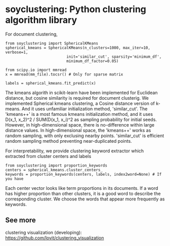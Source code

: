 # soyclustering: Python clustering algorithm library

For document clustering, 

	from soyclustering import SphericalKMeans
	spherical_kmeans = SphericalKMeans(n_clusters=1000, max_iter=10, verbose=1,
                               init='similar_cut', sparsity='minimum_df', 
                               minimum_df_factor=0.05)

	from scipy.io import mmread
	x = mmread(mm_file).tocsr() # Only for sparse matrix

	labels = spherical_kmeans.fit_predict(x)

The kmeans algorith in scikit-learn have been implemented for Euclidean distance, but cosine similarity is required for document clusterig. We implemented Spherical kmeans clustering, a Cosine distance version of k-means. And it uses unfamiliar initialization method, 'similar_cut'. The 'kmeans++' is a most famous kmeans initialization method, and it uses D(x_1, x_2)^2 / SUM(D(x_1, x_i)^2 as sampling probability for initial seeds. However, in high-dimensional space, there is no-difference within large distance values. In high-dimensional space, the 'kmeans++' works as random sampling, with only exclusing nearby points. 'similar_cut' is efficient random sampling method preventing near-duplicated points. 

For interpretability, we provide clustering keyword extractor which extracted from cluster centers and labels

	from soyclustering import proportion_keywords
	centers = spherical_kmeans.cluster_centers_
	keywords = proportion_keywords(centers, labels, index2word=None) # If you have

Each center vector looks like term proportions in its documents. If a word has higher proportion than other clusters, it is a good word to describe the corresponding cluster. We choose the words that appear more frequently as keywords. 

## See more

clustering visualization (developing): https://github.com/lovit/clustering_visualization
